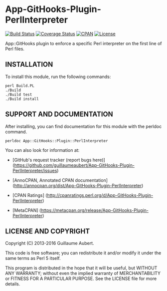 App-GitHooks-Plugin-PerlInterpreter
===================================

[![Build Status](https://travis-ci.org/guillaumeaubert/App-GitHooks-Plugin-PerlInterpreter.svg?branch=master)](https://travis-ci.org/guillaumeaubert/App-GitHooks-Plugin-PerlInterpreter)
[![Coverage Status](https://coveralls.io/repos/guillaumeaubert/App-GitHooks-Plugin-PerlInterpreter/badge.svg?branch=master)](https://coveralls.io/r/guillaumeaubert/App-GitHooks-Plugin-PerlInterpreter?branch=master)
[![CPAN](https://img.shields.io/cpan/v/App-GitHooks-Plugin-PerlInterpreter.svg)](https://metacpan.org/release/App-GitHooks-Plugin-PerlInterpreter)
[![License](https://img.shields.io/badge/license-Perl%205-blue.svg)](http://dev.perl.org/licenses/)

App::GitHooks plugin to enforce a specific Perl interpreter on the first line
of Perl files.


INSTALLATION
------------

To install this module, run the following commands:

	perl Build.PL
	./Build
	./Build test
	./Build install


SUPPORT AND DOCUMENTATION
-------------------------

After installing, you can find documentation for this module with the
perldoc command.

	perldoc App::GitHooks::Plugin::PerlInterpreter


You can also look for information at:

 * [GitHub's request tracker (report bugs here)]
   (https://github.com/guillaumeaubert/App-GitHooks-Plugin-PerlInterpreter/issues)

 * [AnnoCPAN, Annotated CPAN documentation]
   (http://annocpan.org/dist/App-GitHooks-Plugin-PerlInterpreter)

 * [CPAN Ratings]
   (http://cpanratings.perl.org/d/App-GitHooks-Plugin-PerlInterpreter)

 * [MetaCPAN]
   (https://metacpan.org/release/App-GitHooks-Plugin-PerlInterpreter)


LICENSE AND COPYRIGHT
---------------------

Copyright (C) 2013-2016 Guillaume Aubert.

This code is free software; you can redistribute it and/or modify it under the
same terms as Perl 5 itself.

This program is distributed in the hope that it will be useful, but WITHOUT ANY
WARRANTY; without even the implied warranty of MERCHANTABILITY or FITNESS FOR A
PARTICULAR PURPOSE. See the LICENSE file for more details.
